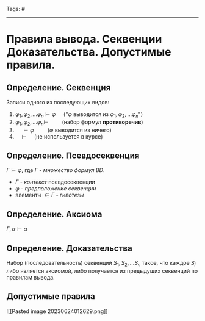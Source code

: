 Tags: #

---
# Правила вывода. Секвенции Доказательства. Допустимые правила.


## Определение. Секвенция
Записи одного из последующих видов:
1) $\varphi_1, \varphi_2, \ldots \varphi_n \vdash \varphi\quad$ ("$\varphi$ выводится из $\varphi_1, \varphi_2, \ldots \varphi_n$")
2) $\varphi_1, \varphi_2, \ldots \varphi_n \vdash \qquad$ (набор формул **противоречив**)
3) $\quad \vdash\varphi\qquad$ ($\varphi$ выводится из ничего)
4) $\quad\vdash\quad$ (не используется в курсе)


## Определение. Псевдосеквенция
$Г\vdash \varphi$, где $Г$ - *множество формул BD*.

* $Г$ - *контекст* псевдосеквенции
* $\varphi$ - *предположение секвенции*
* элементы $\in Г$ - *гипотезы*

## Определение. Аксиома
$Г, \alpha \vdash \alpha$

## Определение. Доказательства
Набор (последовательность) секвенций $S_1, S_2, \ldots S_n$ такое, что каждое $S_i$ либо является аксиомой, либо получается из предыдущих секвенций по правилам вывода.

## Допустимые правила
![[Pasted image 20230624012629.png]]
